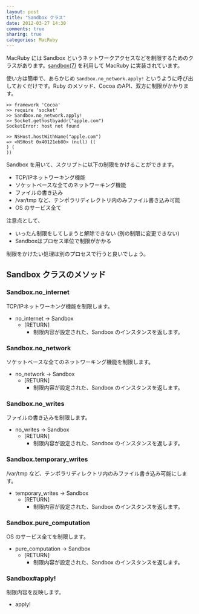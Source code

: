 ```yaml
---
layout: post
title: "Sandbox クラス"
date: 2012-03-27 14:30
comments: true
sharing: true
categories: MacRuby
---
```


MacRuby には Sandbox というネットワークアクセスなどを制限するためのクラスがあります。[sandbox(7)](https://developer.apple.com/library/mac/#documentation/Darwin/Reference/ManPages/man7/sandbox.7.html) を利用して MacRuby に実装されています。

使い方は簡単で、あらかじめ `Sandbox.no_network.apply!` というように呼び出しておくだけです。Ruby のメソッド、Cocoa のAPI、双方に制限がかかります。

```
>> framework 'Cocoa'
>> require 'socket'
>> Sandbox.no_network.apply!
>> Socket.gethostbyaddr("apple.com")
SocketError: host not found
	
>> NSHost.hostWithName("apple.com")
=> <NSHost 0x40121eb80> (null) ((
) (
))
```

Sandbox を用いて、スクリプトに以下の制限をかけることができます。

- TCP/IPネットワーキング機能
- ソケットベースな全てのネットワーキング機能
- ファイルの書き込み
- /var/tmp など、テンポラリディレクトリ内のみファイル書き込み可能
- OS のサービス全て

注意点として、

- いったん制限をしてしまうと解除できない (別の制限に変更できない)
- Sandboxはプロセス単位で制限がかかる

制限をかけたい処理は別のプロセスで行うと良いでしょう。


## Sandbox クラスのメソッド

### Sandbox.no_internet
TCP/IPネットワーキング機能を制限します。

- no_internet -> Sandbox
  - [RETURN]
	- 制限内容が設定された、Sandbox のインスタンスを返します。


### Sandbox.no_network
ソケットベースな全てのネットワーキング機能を制限します。

- no_network -> Sandbox
  - [RETURN]
	- 制限内容が設定された、Sandbox のインスタンスを返します。


### Sandbox.no_writes
ファイルの書き込みを制限します。

- no_writes -> Sandbox
  - [RETURN]
	- 制限内容が設定された、Sandbox のインスタンスを返します。


### Sandbox.temporary_writes
/var/tmp など、テンポラリディレクトリ内のみファイル書き込み可能にします。

- temporary_writes -> Sandbox
  - [RETURN]
	- 制限内容が設定された、Sandbox のインスタンスを返します。


### Sandbox.pure_computation
OS のサービス全てを制限します。

- pure_computation -> Sandbox
  - [RETURN]
	- 制限内容が設定された、Sandbox のインスタンスを返します。


### Sandbox#apply!
制限内容を反映します。

- apply!
